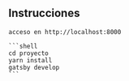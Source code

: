 ## Instrucciones
    
    acceso en http://localhost:8000
    
    ```shell
    cd proyecto
    yarn install
    gatsby develop
    ```
